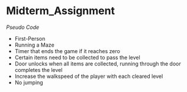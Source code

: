 # Midterm_Assignment

*Pseudo Code*
- First-Person
- Running a Maze
- Timer that ends the game if it reaches zero
- Certain items need to be collected to pass the level
- Door unlocks when all items are collected, running through the door completes the level
- Increase the walkspeed of the player with each cleared level
- No jumping
